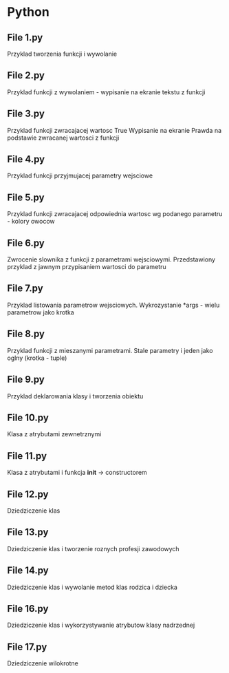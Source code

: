 # Python

## File 1.py
Przyklad tworzenia funkcji i wywolanie

## File 2.py
Przyklad funkcji z wywolaniem - wypisanie na ekranie tekstu z funkcji

## File 3.py
Przyklad funkcji zwracajacej wartosc True
Wypisanie na ekranie Prawda na podstawie zwracanej wartosci z funkcji 

## File 4.py
Przyklad funkcji przyjmujacej parametry wejsciowe

## File 5.py
Przyklad funkcji zwracajacej odpowiednia wartosc wg podanego parametru -
kolory owocow

## File 6.py
Zwrocenie slownika z funkcji z parametrami wejsciowymi. Przedstawiony przyklad z jawnym przypisaniem wartosci do parametru

## File 7.py
Przyklad listowania parametrow wejsciowych. Wykrozystanie *args - wielu parametrow jako krotka  

## File 8.py
Przyklad funkcji z mieszanymi parametrami. Stale parametry i jeden jako oglny (krotka - tuple)

## File 9.py
Przyklad deklarowania klasy i tworzenia obiektu

## File 10.py
Klasa z atrybutami zewnetrznymi

## File 11.py
Klasa z atrybutami i funkcja __init__ -> constructorem

## File 12.py
Dziedziczenie klas

## File 13.py
Dziedziczenie klas i tworzenie roznych profesji zawodowych

## File 14.py
Dziedziczenie klas i wywolanie metod klas rodzica i dziecka

## File 16.py
Dziedziczenie klas i wykorzystywanie atrybutow klasy nadrzednej

## File 17.py
Dziedziczenie wilokrotne